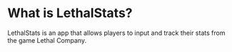 # What is LethalStats?
LethalStats is an app that allows players to input and track their stats from the game Lethal Company.
